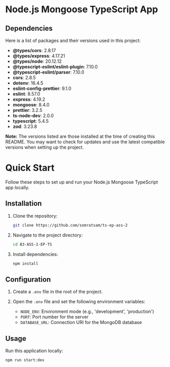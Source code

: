 # Node.js Mongoose TypeScript App

## Dependencies

Here is a list of packages and their versions used in this project:

- **@types/cors**: 2.8.17
- **@types/express**: 4.17.21
- **@types/node**: 20.12.12
- **@typescript-eslint/eslint-plugin**: 7.10.0
- **@typescript-eslint/parser**: 7.10.0
- **cors**: 2.8.5
- **dotenv**: 16.4.5
- **eslint-config-prettier**: 9.1.0
- **eslint**: 8.57.0
- **express**: 4.19.2
- **mongoose**: 8.4.0
- **prettier**: 3.2.5
- **ts-node-dev**: 2.0.0
- **typescript**: 5.4.5
- **zod**: 3.23.8

**Note:** The versions listed are those installed at the time of creating this README. You may want to check for updates and use the latest compatible versions when setting up the project.

# Quick Start

Follow these steps to set up and run your Node.js Mongoose TypeScript app locally.

## Installation

1. Clone the repository:

   ```bash
   git clone https://github.com/somratsam/ts-ep-ass-2
   ```

2. Navigate to the project directory:

   ```bash
   cd B3-ASS-2-EP-TS
   ```

3. Install dependencies:

   ```bash
   npm install
   ```

## Configuration

1. Create a `.env` file in the root of the project.

2. Open the `.env` file and set the following environment variables:

   - `NODE_ENV`: Environment mode (e.g., 'development', 'production')
   - `PORT`: Port number for the server
   - `DATABASE_URL`: Connection URI for the MongoDB database

## Usage

Run this application locally:

```bash
npm run start:dev
```
